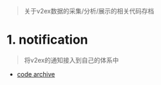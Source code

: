 > 关于v2ex数据的采集/分析/展示的相关代码存档

# 1. notification
> 将v2ex的通知接入到自己的体系中

- [code archive](https://github.com/gkxk/bilibili/tree/main/notification)


